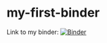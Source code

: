 # my-first-binder

Link to my binder: [![Binder](https://mybinder.org/badge_logo.svg)](https://mybinder.org/v2/gh/VineethAnugu/my-first-binder/HEAD)
